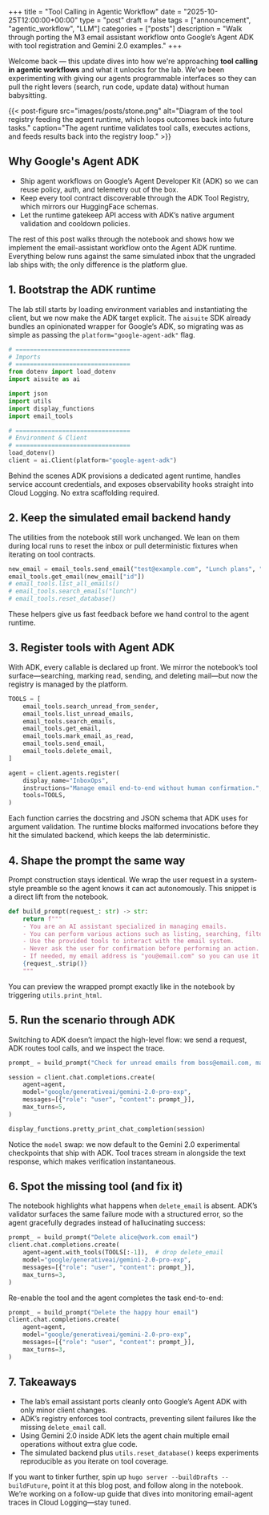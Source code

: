+++
title = "Tool Calling in Agentic Workflow"
date = "2025-10-25T12:00:00+00:00"
type = "post"
draft = false
tags = ["announcement", "agentic_workflow", "LLM"]
categories = ["posts"]
description = "Walk through porting the M3 email assistant workflow onto Google’s Agent ADK with tool registration and Gemini 2.0 examples."
+++

Welcome back — this update dives into how we're approaching **tool calling in agentic workflows** and what it unlocks for the lab. We've been experimenting with giving our agents programmable interfaces so they can pull the right levers (search, run code, update data) without human babysitting.

{{< post-figure src="images/posts/stone.png" alt="Diagram of the tool registry feeding the agent runtime, which loops outcomes back into future tasks." caption="The agent runtime validates tool calls, executes actions, and feeds results back into the registry loop." >}}

## Why Google's Agent ADK

- Ship agent workflows on Google’s Agent Developer Kit (ADK) so we can reuse policy, auth, and telemetry out of the box.
- Keep every tool contract discoverable through the ADK Tool Registry, which mirrors our HuggingFace schemas.
- Let the runtime gatekeep API access with ADK’s native argument validation and cooldown policies.

The rest of this post walks through the notebook and shows how we implement the email-assistant workflow onto the Agent ADK runtime. Everything below runs against the same simulated inbox that the ungraded lab ships with; the only difference is the platform glue.

## 1. Bootstrap the ADK runtime

The lab still starts by loading environment variables and instantiating the client, but we now make the ADK target explicit. The `aisuite` SDK already bundles an opinionated wrapper for Google’s ADK, so migrating was as simple as passing the `platform="google-agent-adk"` flag.

```python
# ================================
# Imports
# ================================
from dotenv import load_dotenv
import aisuite as ai

import json
import utils
import display_functions
import email_tools

# ================================
# Environment & Client
# ================================
load_dotenv()
client = ai.Client(platform="google-agent-adk")
```

Behind the scenes ADK provisions a dedicated agent runtime, handles service account credentials, and exposes observability hooks straight into Cloud Logging. No extra scaffolding required.

## 2. Keep the simulated email backend handy

The utilities from the notebook still work unchanged. We lean on them during local runs to reset the inbox or pull deterministic fixtures when iterating on tool contracts.

```python
new_email = email_tools.send_email("test@example.com", "Lunch plans", "Shall we meet at noon?")
email_tools.get_email(new_email["id"])
# email_tools.list_all_emails()
# email_tools.search_emails("lunch")
# email_tools.reset_database()
```

These helpers give us fast feedback before we hand control to the agent runtime.

## 3. Register tools with Agent ADK

With ADK, every callable is declared up front. We mirror the notebook’s tool surface—searching, marking read, sending, and deleting mail—but now the registry is managed by the platform.

```python
TOOLS = [
    email_tools.search_unread_from_sender,
    email_tools.list_unread_emails,
    email_tools.search_emails,
    email_tools.get_email,
    email_tools.mark_email_as_read,
    email_tools.send_email,
    email_tools.delete_email,
]

agent = client.agents.register(
    display_name="InboxOps",
    instructions="Manage email end-to-end without human confirmation.",
    tools=TOOLS,
)
```

Each function carries the docstring and JSON schema that ADK uses for argument validation. The runtime blocks malformed invocations before they hit the simulated backend, which keeps the lab deterministic.

## 4. Shape the prompt the same way

Prompt construction stays identical. We wrap the user request in a system-style preamble so the agent knows it can act autonomously. This snippet is a direct lift from the notebook.

```python
def build_prompt(request_: str) -> str:
    return f"""
    - You are an AI assistant specialized in managing emails.
    - You can perform various actions such as listing, searching, filtering, and manipulating emails.
    - Use the provided tools to interact with the email system.
    - Never ask the user for confirmation before performing an action.
    - If needed, my email address is "you@email.com" so you can use it to send emails or perform actions related to my account.
    {request_.strip()}
    """
```

You can preview the wrapped prompt exactly like in the notebook by triggering `utils.print_html`.

## 5. Run the scenario through ADK

Switching to ADK doesn’t impact the high-level flow: we send a request, ADK routes tool calls, and we inspect the trace.

```python
prompt_ = build_prompt("Check for unread emails from boss@email.com, mark them as read, and send a polite follow-up.")

session = client.chat.completions.create(
    agent=agent,
    model="google/generativeai/gemini-2.0-pro-exp",
    messages=[{"role": "user", "content": prompt_}],
    max_turns=5,
)

display_functions.pretty_print_chat_completion(session)
```

Notice the `model` swap: we now default to the Gemini 2.0 experimental checkpoints that ship with ADK. Tool traces stream in alongside the text response, which makes verification instantaneous.

## 6. Spot the missing tool (and fix it)

The notebook highlights what happens when `delete_email` is absent. ADK’s validator surfaces the same failure mode with a structured error, so the agent gracefully degrades instead of hallucinating success:

```python
prompt_ = build_prompt("Delete alice@work.com email")
client.chat.completions.create(
    agent=agent.with_tools(TOOLS[:-1]),  # drop delete_email
    model="google/generativeai/gemini-2.0-pro-exp",
    messages=[{"role": "user", "content": prompt_}],
    max_turns=3,
)
```

Re-enable the tool and the agent completes the task end-to-end:

```python
prompt_ = build_prompt("Delete the happy hour email")
client.chat.completions.create(
    agent=agent,
    model="google/generativeai/gemini-2.0-pro-exp",
    messages=[{"role": "user", "content": prompt_}],
    max_turns=3,
)
```

## 7. Takeaways

- The lab’s email assistant ports cleanly onto Google’s Agent ADK with only minor client changes.
- ADK’s registry enforces tool contracts, preventing silent failures like the missing `delete_email` call.
- Using Gemini 2.0 inside ADK lets the agent chain multiple email operations without extra glue code.
- The simulated backend plus `utils.reset_database()` keeps experiments reproducible as you iterate on tool coverage.

If you want to tinker further, spin up `hugo server --buildDrafts --buildFuture`, point it at this blog post, and follow along in the notebook. We’re working on a follow-up guide that dives into monitoring email-agent traces in Cloud Logging—stay tuned.
